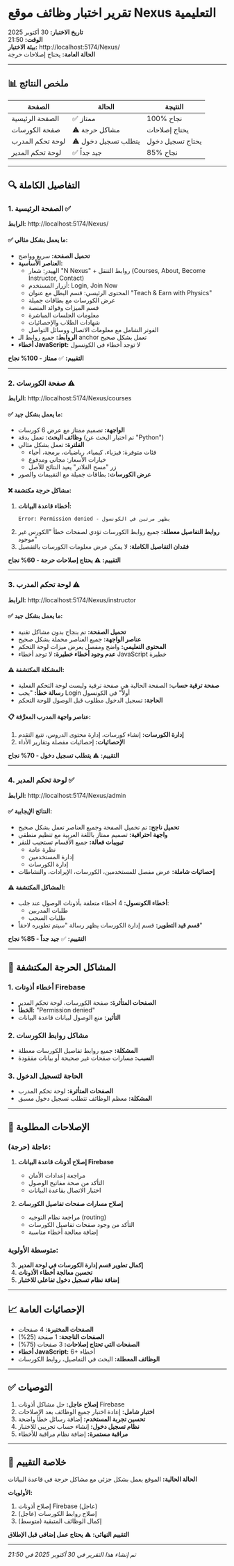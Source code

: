 # تقرير اختبار وظائف موقع Nexus التعليمية

**تاريخ الاختبار:** 30 أكتوبر 2025  
**الوقت:** 21:50  
**بيئة الاختبار:** http://localhost:5174/Nexus/  
**الحالة العامة:** يحتاج إصلاحات حرجة

---

## 📊 ملخص النتائج

| الصفحة | الحالة | النتيجة |
|--------|---------|---------|
| الصفحة الرئيسية | ✅ ممتاز | 100% نجاح |
| صفحة الكورسات | ⚠️ مشاكل حرجة | يحتاج إصلاحات |
| لوحة تحكم المدرب | ⚠️ يتطلب تسجيل دخول | يحتاج تسجيل دخول |
| لوحة تحكم المدير | ✅ جيد جداً | 85% نجاح |

---

## 🔍 التفاصيل الكاملة

### 1. الصفحة الرئيسية ✅
**الرابط:** http://localhost:5174/Nexus/

#### ✅ ما يعمل بشكل مثالي:
- **تحميل الصفحة:** سريع وواضح
- **العناصر الأساسية:**
  - الهيدر: شعار "N Nexus" + روابط التنقل (Courses, About, Become Instructor, Contact)
  - أزرار المستخدم: Login, Join Now
  - المحتوى الرئيسي: قسم البطل مع عنوان "Teach & Earn with Physics"
  - عرض الكورسات مع بطاقات جميلة
  - قسم الميزات وفوائد المنصة
  - معلومات الجلسات المباشرة
  - شهادات الطلاب والإحصائيات
  - الفوتر الشامل مع معلومات الاتصال ووسائل التواصل
- **الروابط:** جميع روابط الـ anchor تعمل بشكل صحيح
- **أخطاء JavaScript:** لا توجد أخطاء في الكونسول

**التقييم:** ✅ **ممتاز - 100% نجاح**

---

### 2. صفحة الكورسات ⚠️
**الرابط:** http://localhost:5174/Nexus/courses

#### ✅ ما يعمل بشكل جيد:
- **الواجهة:** تصميم ممتاز مع عرض 6 كورسات
- **وظائف البحث:** تعمل بدقة (تم اختبار البحث عن "Python")
- **الفلترة:** تعمل بشكل مثالي
  - فئات متوفرة: فيزياء، كيمياء، رياضيات، برمجة، أحياء
  - خيارات الأسعار: مجاني ومدفوع
  - زر "مسح الفلاتر" يعيد النتائج للأصل
- **عرض الكورسات:** بطاقات جميلة مع التقييمات والصور

#### ❌ مشاكل حرجة مكتشفة:
1. **أخطاء قاعدة البيانات:**
   ```
   Error: Permission denied - يظهر مرتين في الكونسول
   ```
2. **روابط التفاصيل معطلة:** جميع روابط الكورسات تؤدي لصفحات خطأ "الكورس غير موجود"
3. **فقدان التفاصيل الكاملة:** لا يمكن عرض معلومات الكورسات بالتفصيل

**التقييم:** ⚠️ **يحتاج إصلاحات حرجة - 60% نجاح**

---

### 3. لوحة تحكم المدرب ⚠️
**الرابط:** http://localhost:5174/Nexus/instructor

#### ✅ ما يعمل بشكل جيد:
- **تحميل الصفحة:** تم بنجاح بدون مشاكل تقنية
- **عناصر الواجهة:** جميع العناصر محملة بشكل صحيح
- **المحتوى التعليمي:** واضح ومفصل يعرض ميزات لوحة التحكم
- **عدم وجود أخطاء خطيرة:** لا توجد أخطاء JavaScript خطيرة

#### ⚠️ المشكلة المكتشفة:
- **صفحة ترقية حساب:** الصفحة الحالية هي صفحة ترقية وليست لوحة التحكم الفعلية
- **رسالة خطأ:** "يجب Login أولاً" في الكونسول
- **الحاجة:** تسجيل الدخول مطلوب قبل الوصول للوحة التحكم

#### 📋 عناصر واجهة المدرب المعرَّفة:
1. **إدارة الكورسات:** إنشاء كورسات، إدارة محتوى الدروس، تتبع التقدم
2. **الإحصائيات:** إحصائيات مفصلة وتقارير الأداء

**التقييم:** ⚠️ **يتطلب تسجيل دخول - 70% نجاح**

---

### 4. لوحة تحكم المدير ✅
**الرابط:** http://localhost:5174/Nexus/admin

#### ✅ النتائج الإيجابية:
- **تحميل ناجح:** تم تحميل الصفحة وجميع العناصر تعمل بشكل صحيح
- **واجهة احترافية:** تصميم ممتاز باللغة العربية مع تنظيم منطقي
- **تبويبات فعالة:** جميع الأقسام تستجيب للنقر
  - نظرة عامة
  - إدارة المستخدمين  
  - إدارة الكورسات
- **إحصائيات شاملة:** عرض مفصل للمستخدمين، الكورسات، الإيرادات، والنشاطات

#### ⚠️ المشاكل المكتشفة:
- **أخطاء الكونسول:** 4 أخطاء متعلقة بأذونات الوصول عند جلب:
  - طلبات المدربين
  - طلبات السحب
- **قسم قيد التطوير:** قسم إدارة الكورسات يظهر رسالة "سيتم تطويره لاحقاً"

**التقييم:** ✅ **جيد جداً - 85% نجاح**

---

## 🚨 المشاكل الحرجة المكتشفة

### 1. أخطاء أذونات Firebase
- **الصفحات المتأثرة:** صفحة الكورسات، لوحة تحكم المدير
- **الخطأ:** "Permission denied"
- **التأثير:** منع الوصول لبيانات قاعدة البيانات

### 2. مشاكل روابط الكورسات
- **المشكلة:** جميع روابط تفاصيل الكورسات معطلة
- **السبب:** مسارات صفحات غير صحيحة أو بيانات مفقودة

### 3. الحاجة لتسجيل الدخول
- **الصفحات المتأثرة:** لوحة تحكم المدرب
- **المشكلة:** معظم الوظائف تتطلب تسجيل دخول مسبق

---

## 🔧 الإصلاحات المطلوبة

### عاجلة (حرجة):
1. **إصلاح أذونات قاعدة البيانات Firebase**
   - مراجعة إعدادات الأمان
   - التأكد من صحة مفاتيح الوصول
   - اختبار الاتصال بقاعدة البيانات

2. **إصلاح مسارات صفحات تفاصيل الكورسات**
   - مراجعة نظام التوجيه (routing)
   - التأكد من وجود صفحات تفاصيل الكورسات
   - إضافة معالجة أخطاء مناسبة

### متوسطة الأولوية:
3. **إكمال تطوير قسم إدارة الكورسات في لوحة المدير**
4. **تحسين معالجة أخطاء الأذونات**
5. **إضافة نظام تسجيل دخول تفاعلي للاختبار**

---

## 📈 الإحصائيات العامة

- **الصفحات المختبرة:** 4 صفحات
- **الصفحات الناجحة:** 1 صفحة (25%)
- **الصفحات التي تحتاج إصلاحات:** 3 صفحات (75%)
- **أخطاء JavaScript:** 6+ أخطاء
- **الوظائف المعطلة:** البحث في التفاصيل، روابط الكورسات

---

## ✅ التوصيات

1. **إصلاح عاجل:** حل مشاكل أذونات Firebase
2. **اختبار شامل:** إعادة اختبار جميع الوظائف بعد الإصلاحات
3. **تحسين تجربة المستخدم:** إضافة رسائل خطأ واضحة
4. **نظام تسجيل دخول:** إنشاء حساب تجريبي للاختبار
5. **مراقبة مستمرة:** إضافة نظام مراقبة للأخطاء

---

## 📝 خلاصة التقييم

**الحالة الحالية:** الموقع يعمل بشكل جزئي مع مشاكل حرجة في قاعدة البيانات

**الأولويات:**
1. إصلاح أذونات Firebase (عاجل)
2. إصلاح روابط الكورسات (عاجل)  
3. إكمال الوظائف المتبقية (متوسط)

**التقييم النهائي:** ⚠️ **يحتاج عمل إضافي قبل الإطلاق**

---

*تم إنشاء هذا التقرير في 30 أكتوبر 2025 في 21:50*